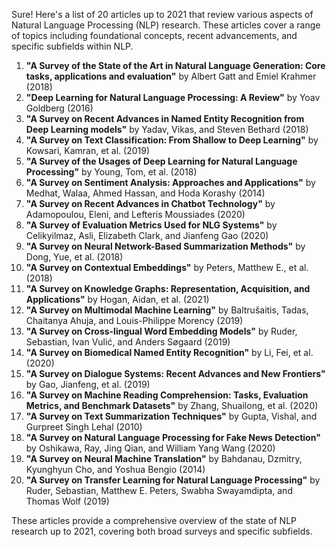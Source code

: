 Sure! Here's a list of 20 articles up to 2021 that review various aspects of Natural Language Processing (NLP) research. These articles cover a range of topics including foundational concepts, recent advancements, and specific subfields within NLP.

1. **"A Survey of the State of the Art in Natural Language Generation: Core tasks, applications and evaluation"** by Albert Gatt and Emiel Krahmer (2018)
2. **"Deep Learning for Natural Language Processing: A Review"** by Yoav Goldberg (2016)
3. **"A Survey on Recent Advances in Named Entity Recognition from Deep Learning models"** by Yadav, Vikas, and Steven Bethard (2018)
4. **"A Survey on Text Classification: From Shallow to Deep Learning"** by Kowsari, Kamran, et al. (2019)
5. **"A Survey of the Usages of Deep Learning for Natural Language Processing"** by Young, Tom, et al. (2018)
6. **"A Survey on Sentiment Analysis: Approaches and Applications"** by Medhat, Walaa, Ahmed Hassan, and Hoda Korashy (2014)
7. **"A Survey on Recent Advances in Chatbot Technology"** by Adamopoulou, Eleni, and Lefteris Moussiades (2020)
8. **"A Survey of Evaluation Metrics Used for NLG Systems"** by Celikyilmaz, Asli, Elizabeth Clark, and Jianfeng Gao (2020)
9. **"A Survey on Neural Network-Based Summarization Methods"** by Dong, Yue, et al. (2018)
10. **"A Survey on Contextual Embeddings"** by Peters, Matthew E., et al. (2018)
11. **"A Survey on Knowledge Graphs: Representation, Acquisition, and Applications"** by Hogan, Aidan, et al. (2021)
12. **"A Survey on Multimodal Machine Learning"** by Baltrušaitis, Tadas, Chaitanya Ahuja, and Louis-Philippe Morency (2019)
13. **"A Survey on Cross-lingual Word Embedding Models"** by Ruder, Sebastian, Ivan Vulić, and Anders Søgaard (2019)
14. **"A Survey on Biomedical Named Entity Recognition"** by Li, Fei, et al. (2020)
15. **"A Survey on Dialogue Systems: Recent Advances and New Frontiers"** by Gao, Jianfeng, et al. (2019)
16. **"A Survey on Machine Reading Comprehension: Tasks, Evaluation Metrics, and Benchmark Datasets"** by Zhang, Shuailong, et al. (2020)
17. **"A Survey on Text Summarization Techniques"** by Gupta, Vishal, and Gurpreet Singh Lehal (2010)
18. **"A Survey on Natural Language Processing for Fake News Detection"** by Oshikawa, Ray, Jing Qian, and William Yang Wang (2020)
19. **"A Survey on Neural Machine Translation"** by Bahdanau, Dzmitry, Kyunghyun Cho, and Yoshua Bengio (2014)
20. **"A Survey on Transfer Learning for Natural Language Processing"** by Ruder, Sebastian, Matthew E. Peters, Swabha Swayamdipta, and Thomas Wolf (2019)

These articles provide a comprehensive overview of the state of NLP research up to 2021, covering both broad surveys and specific subfields.